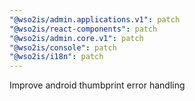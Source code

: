 ```yaml
---
"@wso2is/admin.applications.v1": patch
"@wso2is/react-components": patch
"@wso2is/admin.core.v1": patch
"@wso2is/console": patch
"@wso2is/i18n": patch
---
```


Improve android thumbprint error handling
